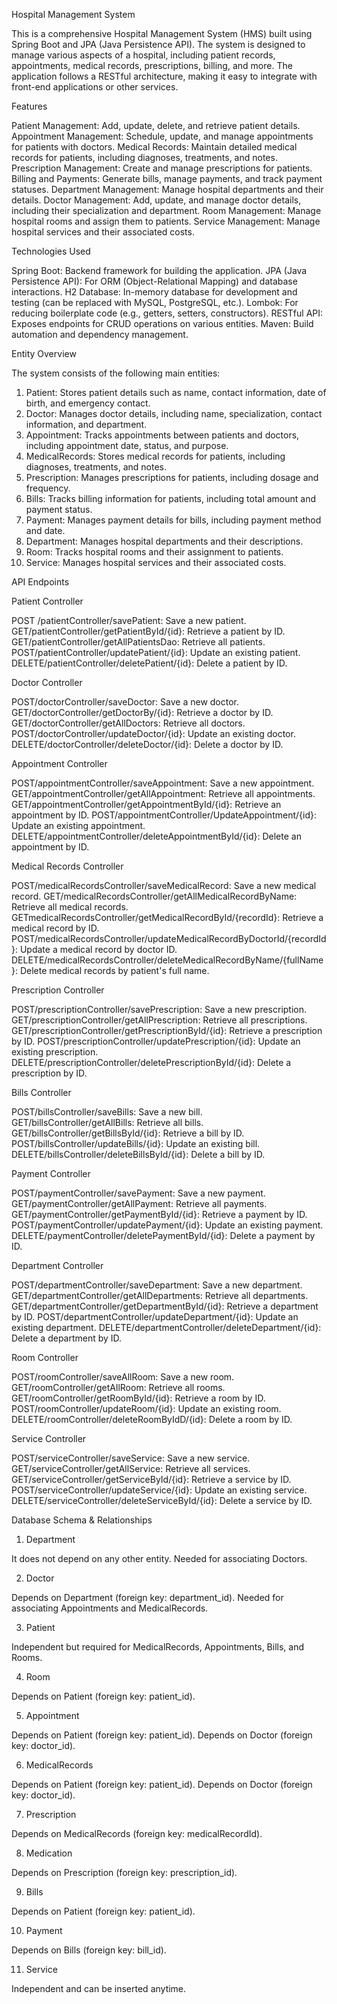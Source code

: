 Hospital Management System

This is a comprehensive Hospital Management System (HMS) built using Spring Boot and JPA (Java Persistence API). The system is designed to manage various aspects of a hospital, including patient records, appointments, medical records, prescriptions, billing, and more. The application follows a RESTful architecture, making it easy to integrate with front-end applications or other services.

Features

Patient Management: Add, update, delete, and retrieve patient details.
Appointment Management: Schedule, update, and manage appointments for patients with doctors.
Medical Records: Maintain detailed medical records for patients, including diagnoses, treatments, and notes.
Prescription Management: Create and manage prescriptions for patients.
Billing and Payments: Generate bills, manage payments, and track payment statuses.
Department Management: Manage hospital departments and their details.
Doctor Management: Add, update, and manage doctor details, including their specialization and department.
Room Management: Manage hospital rooms and assign them to patients.
Service Management: Manage hospital services and their associated costs.

Technologies Used

Spring Boot: Backend framework for building the application.
JPA (Java Persistence API): For ORM (Object-Relational Mapping) and database interactions.
H2 Database: In-memory database for development and testing (can be replaced with MySQL, PostgreSQL, etc.).
Lombok: For reducing boilerplate code (e.g., getters, setters, constructors).
RESTful API: Exposes endpoints for CRUD operations on various entities.
Maven: Build automation and dependency management.

Entity Overview

The system consists of the following main entities:

1. Patient: Stores patient details such as name, contact information, date of birth, and emergency contact.
2. Doctor: Manages doctor details, including name, specialization, contact information, and department.
3. Appointment: Tracks appointments between patients and doctors, including appointment date, status, and purpose.
4. MedicalRecords: Stores medical records for patients, including diagnoses, treatments, and notes.
5. Prescription: Manages prescriptions for patients, including dosage and frequency.
6. Bills: Tracks billing information for patients, including total amount and payment status.
7. Payment: Manages payment details for bills, including payment method and date.
8. Department: Manages hospital departments and their descriptions.
9. Room: Tracks hospital rooms and their assignment to patients.
10. Service: Manages hospital services and their associated costs.

API Endpoints

Patient Controller

POST /patientController/savePatient: Save a new patient.
GET/patientController/getPatientById/{id}: Retrieve a patient by ID.
GET/patientController/getAllPatientsDao: Retrieve all patients.
POST/patientController/updatePatient/{id}: Update an existing patient.
DELETE/patientController/deletePatient/{id}: Delete a patient by ID.

Doctor Controller

POST/doctorController/saveDoctor: Save a new doctor.
GET/doctorController/getDoctorBy/{id}: Retrieve a doctor by ID.
GET/doctorController/getAllDoctors: Retrieve all doctors.
POST/doctorController/updateDoctor/{id}: Update an existing doctor.
DELETE/doctorController/deleteDoctor/{id}: Delete a doctor by ID.

Appointment Controller

POST/appointmentController/saveAppointment: Save a new appointment.
GET/appointmentController/getAllAppointment: Retrieve all appointments.
GET/appointmentController/getAppointmentById/{id}: Retrieve an appointment by ID.
POST/appointmentController/UpdateAppointment/{id}: Update an existing appointment.
DELETE/appointmentController/deleteAppointmentById/{id}: Delete an appointment by ID.

Medical Records Controller

POST/medicalRecordsController/saveMedicalRecord: Save a new medical record.
GET/medicalRecordsController/getAllMedicalRecordByName: Retrieve all medical records.
GETmedicalRecordsController/getMedicalRecordById/{recordId}: Retrieve a medical record by ID.
POST/medicalRecordsController/updateMedicalRecordByDoctorId/{recordId}: Update a medical record by doctor ID.
DELETE/medicalRecordsController/deleteMedicalRecordByName/{fullName}: Delete medical records by patient's full name.

Prescription Controller
 
POST/prescriptionController/savePrescription: Save a new prescription.
GET/prescriptionController/getAllPrescription: Retrieve all prescriptions.
GET/prescriptionController/getPrescriptionById/{id}: Retrieve a prescription by ID.
POST/prescriptionController/updatePrescription/{id}: Update an existing prescription.
DELETE/prescriptionController/deletePrescriptionById/{id}: Delete a prescription by ID.

Bills Controller

POST/billsController/saveBills: Save a new bill.
GET/billsController/getAllBills: Retrieve all bills.
GET/billsController/getBillsById/{id}: Retrieve a bill by ID.
POST/billsController/updateBills/{id}: Update an existing bill.
DELETE/billsController/deleteBillsById/{id}: Delete a bill by ID.

Payment Controller

POST/paymentController/savePayment: Save a new payment.
GET/paymentController/getAllPayment: Retrieve all payments.
GET/paymentController/getPaymentById/{id}: Retrieve a payment by ID.
POST/paymentController/updatePayment/{id}: Update an existing payment.
DELETE/paymentController/deletePaymentById/{id}: Delete a payment by ID.

Department Controller

POST/departmentController/saveDepartment: Save a new department.
GET/departmentController/getAllDepartments: Retrieve all departments.
GET/departmentController/getDepartmentById/{id}: Retrieve a department by ID.
POST/departmentController/updateDepartment/{id}: Update an existing department.
DELETE/departmentController/deleteDepartment/{id}: Delete a department by ID.

Room Controller

POST/roomController/saveAllRoom: Save a new room.
GET/roomController/getAllRoom: Retrieve all rooms.
GET/roomController/getRoomById/{id}: Retrieve a room by ID.
POST/roomController/updateRoom/{id}: Update an existing room.
DELETE/roomController/deleteRoomByIdD/{id}: Delete a room by ID.

Service Controller

POST/serviceController/saveService: Save a new service.
GET/serviceController/getAllService: Retrieve all services.
GET/serviceController/getServiceById/{id}: Retrieve a service by ID.
POST/serviceController/updateService/{id}: Update an existing service.
DELETE/serviceController/deleteServiceById/{id}: Delete a service by ID.

Database Schema & Relationships
                                      
1. Department
   
It does not depend on any other entity.
Needed for associating Doctors.

2. Doctor
   
Depends on Department (foreign key: department_id).
Needed for associating Appointments and MedicalRecords.

3. Patient
   
Independent but required for MedicalRecords, Appointments, Bills, and Rooms.

4. Room
   
Depends on Patient (foreign key: patient_id).

5. Appointment
   
Depends on Patient (foreign key: patient_id).
Depends on Doctor (foreign key: doctor_id).

6. MedicalRecords
   
Depends on Patient (foreign key: patient_id).
Depends on Doctor (foreign key: doctor_id).

7. Prescription
   
Depends on MedicalRecords (foreign key: medicalRecordId).

8. Medication
   
Depends on Prescription (foreign key: prescription_id).

9. Bills
    
Depends on Patient (foreign key: patient_id).

10. Payment
    
Depends on Bills (foreign key: bill_id).

11. Service
    
Independent and can be inserted anytime.
